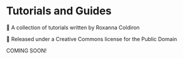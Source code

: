 # Tutorials and Guides

📌 A collection of tutorials written by Roxanna Coldiron

📌 Released under a Creative Commons license for the Public Domain


COMING SOON! 
